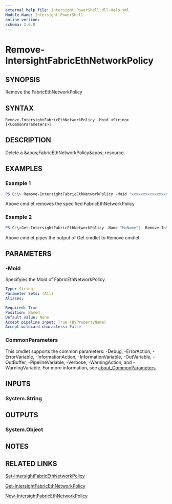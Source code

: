 ```yaml
---
external help file: Intersight.PowerShell.dll-Help.xml
Module Name: Intersight.PowerShell
online version:
schema: 2.0.0
---
```


# Remove-IntersightFabricEthNetworkPolicy

## SYNOPSIS
Remove the FabricEthNetworkPolicy

## SYNTAX

```
Remove-IntersightFabricEthNetworkPolicy -Moid <String> [<CommonParameters>]
```

## DESCRIPTION
Delete a &amp;apos;FabricEthNetworkPolicy&amp;apos; resource.

## EXAMPLES

### Example 1
```powershell
PS C:\> Remove-IntersightFabricEthNetworkPolicy -Moid "xxxxxxxxxxxxxxxxxxxxxxxxxxx"
```
Above cmdlet removes the specified FabricEthNetworkPolicy 

### Example 2
```powershell
PS C:\>Get-IntersightFabricEthNetworkPolicy -Name "MoName"|  Remove-IntersightFabricEthNetworkPolicy
```
Above cmdlet pipes the output of Get cmdlet to Remove cmdlet

## PARAMETERS

### -Moid
Specifyies the Moid of FabricEthNetworkPolicy.

```yaml
Type: String
Parameter Sets: (All)
Aliases:

Required: True
Position: Named
Default value: None
Accept pipeline input: True (ByPropertyName)
Accept wildcard characters: False
```

### CommonParameters
This cmdlet supports the common parameters: -Debug, -ErrorAction, -ErrorVariable, -InformationAction, -InformationVariable, -OutVariable, -OutBuffer, -PipelineVariable, -Verbose, -WarningAction, and -WarningVariable. For more information, see [about_CommonParameters](http://go.microsoft.com/fwlink/?LinkID=113216).

## INPUTS

### System.String

## OUTPUTS

### System.Object
## NOTES

## RELATED LINKS

[Set-IntersightFabricEthNetworkPolicy](./Set-IntersightFabricEthNetworkPolicy.md)

[Get-IntersightFabricEthNetworkPolicy](./Get-IntersightFabricEthNetworkPolicy.md)

[New-IntersightFabricEthNetworkPolicy](./New-IntersightFabricEthNetworkPolicy.md)

